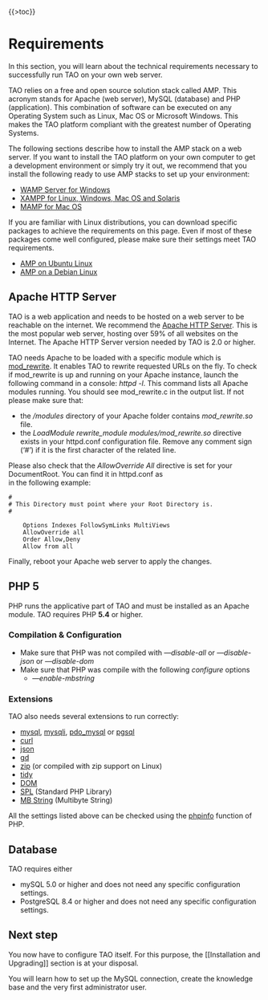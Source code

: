 <!--
parent:
    title: Administrator_Guide
author:
    - 'Joel Bout'
created_at: '2011-02-15 15:27:25'
updated_at: '2015-09-07 15:27:07'
tags:
    - 'Administrator Guide'
-->

{{\>toc}}

Requirements
============

In this section, you will learn about the technical requirements necessary to successfully run TAO on your own web server.

TAO relies on a free and open source solution stack called AMP. This acronym stands for Apache (web server), MySQL (database) and PHP (application). This combination of software can be executed on any Operating System such as Linux, Mac OS or Microsoft Windows. This makes the TAO platform compliant with the greatest number of Operating Systems.

The following sections describe how to install the AMP stack on a web server. If you want to install the TAO platform on your own computer to get a development environment or simply try it out, we recommend that you install the following ready to use AMP stacks to set up your environment:

-   [WAMP Server for Windows](http://www.wampserver.com)
-   [XAMPP for Linux, Windows, Mac OS and Solaris](http://www.apachefriends.org/en/xampp.html)
-   [MAMP for Mac OS](http://www.mamp.info)

If you are familiar with Linux distributions, you can download specific packages to achieve the requirements on this page. Even if most of these packages come well configured, please make sure their settings meet TAO requirements.

-   [AMP on Ubuntu Linux](https://help.ubuntu.com/community/ApacheMySQLPHP)
-   [AMP on a Debian Linux](http://linux.justinhartman.com/Setting_up_a_LAMP_Server)

Apache HTTP Server
------------------

TAO is a web application and needs to be hosted on a web server to be reachable on the internet. We recommend the [Apache HTTP Server](http://httpd.apache.org). This is the most popular web server, hosting over 59% of all websites on the Internet. The Apache HTTP Server version needed by TAO is 2.0 or higher.

TAO needs Apache to be loaded with a specific module which is [mod\_rewrite](http://httpd.apache.org/docs/2.0/mod/mod_rewrite.html). It enables TAO to rewrite requested URLs on the fly. To check if mod\_rewrite is up and running on your Apache instance, launch the following command in a console: *httpd -l*. This command lists all Apache modules running. You should see mod\_rewrite.c in the output list. If not please make sure that:

-   the */modules* directory of your Apache folder contains *mod\_rewrite.so* file.
-   the *LoadModule rewrite\_module modules/mod\_rewrite.so* directive exists in your httpd.conf configuration file. Remove any comment sign (‘\#’) if it is the first character of the related line.

Please also check that the *AllowOverride All* directive is set for your DocumentRoot. You can find it in httpd.conf as\
in the following example:

    #
    # This Directory must point where your Root Directory is.
    #

        Options Indexes FollowSymLinks MultiViews
        AllowOverride all
        Order Allow,Deny
        Allow from all

Finally, reboot your Apache web server to apply the changes.

PHP 5
-----

PHP runs the applicative part of TAO and must be installed as an Apache module. TAO requires PHP **5.4** or higher.

### Compilation & Configuration

-   Make sure that PHP was not compiled with *—disable-all* or *—disable-json* or *—disable-dom*
-   Make sure that PHP was compile with the following *configure* options
    -   *—enable-mbstring*

### Extensions

TAO also needs several extensions to run correctly:

-   [mysql](http://us.php.net/manual/en/book.mysql.php), [mysqli](http://us.php.net/manual/en/book.mysqli.php), [pdo\_mysql](http://us.php.net/manual/en/ref.pdo-mysql.php) or [pgsql](http://us.php.net/manual/en/book.pgsql.php)
-   [curl](http://us.php.net/manual/en/book.curl.php)
-   [json](http://us.php.net/manual/en/book.json.php)
-   [gd](http://us.php.net/manual/en/book.image.php)
-   [zip](http://us.php.net/manual/en/book.zip.php) (or compiled with zip support on Linux)
-   [tidy](http://us.php.net/manual/en/book.tidy.php)
-   [DOM](http://us.php.net/manual/en/book.dom.php)
-   [SPL](http://us.php.net/manual/en/book.spl.php) (Standard PHP Library)
-   [MB String](http://php.net/manual/en/book.mbstring.php) (Multibyte String)

All the settings listed above can be checked using the [phpinfo](http://us.php.net/manual/en/function.phpinfo.php) function of PHP.

Database
--------

TAO requires either

-   mySQL 5.0 or higher and does not need any specific configuration settings.
-   PostgreSQL 8.4 or higher and does not need any specific configuration settings.

Next step
---------

You now have to configure TAO itself. For this purpose, the [[Installation and Upgrading]] section is at your disposal.<br/>

You will learn how to set up the MySQL connection, create the knowledge base and the very first administrator user.

